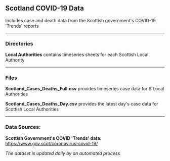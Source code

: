 ## Scotland COVID-19 Data

Includes case and death data from the Scottish government's COVID-19 'Trends' reports


------

### Directories

**Local Authorities** contains timeseries sheets for each Scottish Local Authority


------


### Files

**Scotland_Cases_Deaths_Full.csv** provides timeseries case data for S Local Authorities

**Scotland_Cases_Deaths_Day.csv** provides the latest day's case data for Scottish Local Authorities


------


### Data Sources:

**Scottish Government's COVID 'Trends' data:** https://www.gov.scot/coronavirus-covid-19/



_The dataset is updated daily by an automated process_